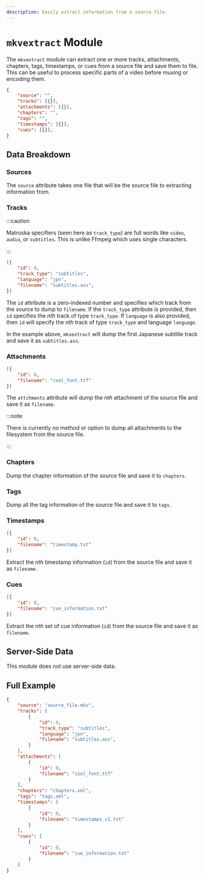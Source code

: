 ```yaml
---
description: Easily extract information from a source file.
---
```


# `mkvextract` Module

The `mkvextract` module can extract one or more tracks, attachments, chapters, tags, timestamps, or cues from a source file and save them to file.  This can be useful to process specific parts of a video before muxing or encoding them.

```json title="Task Skeleton"
{
    "source": "",
    "tracks": [{}],
    "attachments": [{}],
    "chapters": "",
    "tags": "",
    "timestamps": [{}],
    "cues": [{}],
}
```

## Data Breakdown

### Sources

The `source` attribute takes one file that will be the source file to extracting information from.

### Tracks

:::caution

Matroska specifiers (seen here as `track_type`) are full words like `video`, `audio`, or `subtitles`.  This is unlike Ffmpeg which uses single characters.

:::

```json
[{
    "id": 0,
    "track_type": "subtitles",
    "language": "jpn",
    "filename": "subtitles.ass",
}]
```

The `id` attribute is a zero-indexed number and specifies which track from the source to dump to `filename`.  If the `track_type` attribute is provided, then `id` specifies the _nth_ track of type `track_type`.  If `language` is also provided, then `id` will specify the _nth_ track of type `track_type` and language `language`.

In the example above, `mkvextract` will dump the first Japanese subtitle track and save it as `subtitles.ass`.

### Attachments

```json
[{
    "id": 0,
    "filename": "cool_font.ttf"
}]
```

The `attchments` attribute will dump the _nth_ attachment of the source file and save it as `filename`.

:::note

There is currently no method or option to dump all attachments to the filesystem from the source file.

:::

### Chapters

Dump the chapter information of the source file and save it to `chapters`.

### Tags

Dump all the tag information of the source file and save it to `tags`.

### Timestamps

```json
[{
    "id": 0,
    "filename": "timestamp.txt"
}]
```

Extract the _nth_ timestamp information (`id`) from the source file and save it as `filename`.

### Cues

```json
[{
    "id": 0,
    "filename": "cue_information.txt"
}]
```

Extract the _nth_ set of cue information (`id`) from the source file and save it as `filename`.

## Server-Side Data

This module does not use server-side data.

## Full Example

```json
{
    "source": "source_file.mkv",
    "tracks": [
        {
            "id": 0,
            "track_type": "subtitles",
            "language": "jpn",
            "filename": "subtitles.ass",
        }
    ],
    "attachments": [
        {
            "id": 0,
            "filename": "cool_font.ttf"
        }
    ],
    "chapters": "chapters.xml",
    "tags": "tags.xml",
    "timestamps": [
        {
            "id": 0,
            "filename": "timestamps_v2.txt"
        }
    ],
    "cues": [
        {
            "id": 0,
            "filename": "cue_information.txt"
        }
    ]
}
```